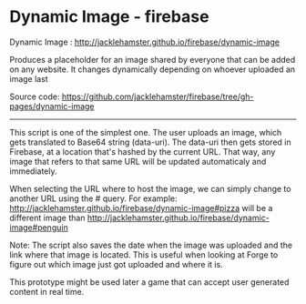 # Dynamic Image - firebase

Dynamic Image : http://jacklehamster.github.io/firebase/dynamic-image

Produces a placeholder for an image shared by everyone that can be added on any website. It changes dynamically depending on whoever uploaded an image last

Source code: https://github.com/jacklehamster/firebase/tree/gh-pages/dynamic-image

_______

This script is one of the simplest one.
The user uploads an image, which gets translated to Base64 string (data-uri).
The data-uri then gets stored in Firebase, at a location that's hashed by the current URL. That way, any image that refers to that same URL will be updated automaticaly and immediately.

When selecting the URL where to host the image, we can simply change to another URL using the # query.
For example:
http://jacklehamster.github.io/firebase/dynamic-image#pizza
will be a different image than
http://jacklehamster.github.io/firebase/dynamic-image#penguin

Note: The script also saves the date when the image was uploaded and the link where that image is located. This is useful when looking at Forge to figure out which image just got uploaded and where it is.


This prototype might be used later a game that can accept user generated content in real time.
